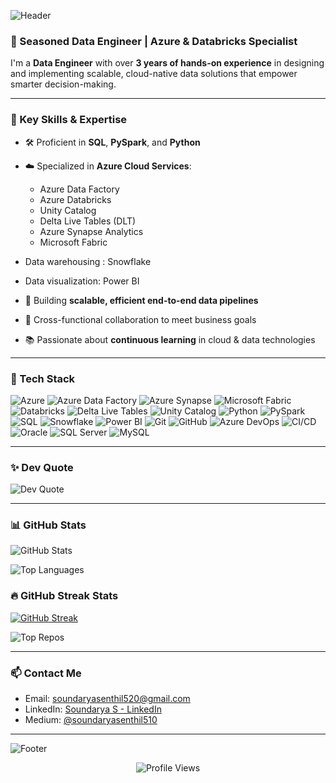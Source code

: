 ![Header](https://capsule-render.vercel.app/api?type=waving&color=0F52BA&height=250&section=header&text=Hi%20%F0%9F%91%8B%2C%20I'm%20Soundarya%20Senthilkumar&fontSize=40&fontColor=ffffff)

### 💼 Seasoned Data Engineer | Azure & Databricks Specialist

I'm a **Data Engineer** with over **3 years of hands-on experience** in designing and implementing scalable, cloud-native data solutions that empower smarter decision-making.

---

### 🚀 Key Skills & Expertise

- 🛠️ Proficient in **SQL**, **PySpark**, and **Python**
- ☁️ Specialized in **Azure Cloud Services**:
  - Azure Data Factory
  - Azure Databricks
  - Unity Catalog
  - Delta Live Tables (DLT)
  - Azure Synapse Analytics
  - Microsoft Fabric
-  Data warehousing : Snowflake
-  Data visualization:  Power BI

- 🔄 Building **scalable, efficient end-to-end data pipelines**
- 🤝 Cross-functional collaboration to meet business goals
- 📚 Passionate about **continuous learning** in cloud & data technologies

---

### 🧰 Tech Stack

![Azure](https://img.shields.io/badge/Azure-0078D4?style=for-the-badge&logo=microsoftazure&logoColor=white)
![Azure Data Factory](https://img.shields.io/badge/Azure%20Data%20Factory-0078D4?style=for-the-badge&logo=microsoftazure&logoColor=white)
![Azure Synapse](https://img.shields.io/badge/Azure%20Synapse-0078D4?style=for-the-badge&logo=microsoftazure&logoColor=white)
![Microsoft Fabric](https://img.shields.io/badge/Microsoft%20Fabric-742774?style=for-the-badge&logo=microsoft&logoColor=white)
![Databricks](https://img.shields.io/badge/Databricks-E8721D?style=for-the-badge&logo=databricks&logoColor=white)
![Delta Live Tables](https://img.shields.io/badge/Delta%20Live%20Tables-FF6F00?style=for-the-badge&logo=apachespark&logoColor=white)
![Unity Catalog](https://img.shields.io/badge/Unity%20Catalog-0089D6?style=for-the-badge&logo=databricks&logoColor=white)
![Python](https://img.shields.io/badge/Python-3776AB?style=for-the-badge&logo=python&logoColor=white)
![PySpark](https://img.shields.io/badge/PySpark-EC2025?style=for-the-badge&logo=apachespark&logoColor=white)
![SQL](https://img.shields.io/badge/SQL-025E8C?style=for-the-badge&logo=postgresql&logoColor=white)
![Snowflake](https://img.shields.io/badge/Snowflake-56B9DA?style=for-the-badge&logo=snowflake&logoColor=white)
![Power BI](https://img.shields.io/badge/Power%20BI-F2C811?style=for-the-badge&logo=powerbi&logoColor=black)
![Git](https://img.shields.io/badge/Git-F05032?style=for-the-badge&logo=git&logoColor=white)
![GitHub](https://img.shields.io/badge/GitHub-181717?style=for-the-badge&logo=github&logoColor=white)
![Azure DevOps](https://img.shields.io/badge/Azure%20DevOps-0078D7?style=for-the-badge&logo=azuredevops&logoColor=white)
![CI/CD](https://img.shields.io/badge/CI%2FCD-00BFA5?style=for-the-badge&logo=githubactions&logoColor=white)
![Oracle](https://img.shields.io/badge/Oracle-F80000?style=for-the-badge&logo=oracle&logoColor=white)
![SQL Server](https://img.shields.io/badge/SQL%20Server-CC2927?style=for-the-badge&logo=microsoftsqlserver&logoColor=white)
![MySQL](https://img.shields.io/badge/MySQL-4479A1?style=for-the-badge&logo=mysql&logoColor=white)

---

### ✨ Dev Quote

![Dev Quote](https://readme-typing-svg.demolab.com?font=Fira+Code&pause=1000&center=true&width=435&lines=In+Data+we+trust%2C+in+Pipelines+we+flow.;Turning+bytes+into+business+insights!;Data+is+the+new+oil%2C+and+I'm+the+engineer.)

---

### 📊 GitHub Stats

![GitHub Stats](https://github-readme-stats.vercel.app/api?username=SoundaryaSenthil&show_icons=true&theme=radical&hide=issues&custom_title=My%20GitHub%20Stats)

![Top Languages](https://github-readme-stats.vercel.app/api/top-langs/?username=SoundaryaSenthil&theme=dark&hide_border=false&layout=compact&langs_count=10)

### 🔥 GitHub Streak Stats

[![GitHub Streak](https://git-hub-streak-stats.vercel.app?user=SoundaryaSenthil&theme=dark)](https://git.io/streak-stats)


![Top Repos](https://github-contributor-stats.vercel.app/api?username=SoundaryaSenthil&limit=5&theme=dark&combine_all_yearly_contributions=true)

---

### 📫 Contact Me

- Email: soundaryasenthil520@gmail.com  
- LinkedIn: [Soundarya S - LinkedIn](https://www.linkedin.com/in/soundarya-s-dataengineer)  
- Medium: [@soundaryasenthil510](https://medium.com/@soundaryasenthil510)

---

![Footer](https://capsule-render.vercel.app/api?section=footer&type=waving&color=0F52BA&height=150)

<p align="center">
  <img src="https://komarev.com/ghpvc/?username=SoundaryaSenthil&style=flat-square&color=blue" alt="Profile Views" />
</p>
